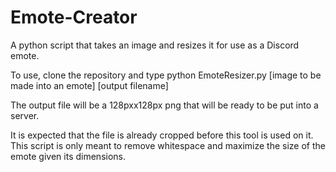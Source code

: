 # Emote-Creator
A python script that takes an image and resizes it for use as a Discord emote.

To use, clone the repository and type 
python EmoteResizer.py [image to be made into an emote] [output filename]

The output file will be a 128pxx128px png that will be ready to be put into a server.

It is expected that the file is already cropped before this tool is used on it. This script is only meant to remove whitespace and maximize the size of the emote given its dimensions.
